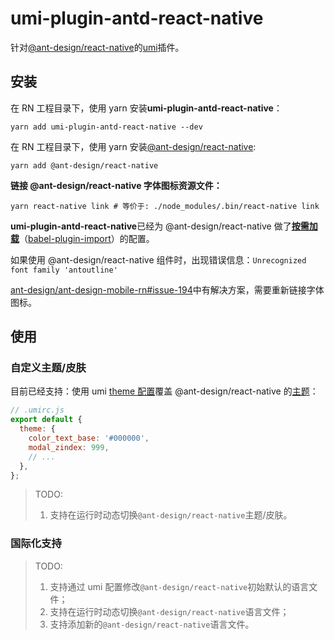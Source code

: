 # umi-plugin-antd-react-native

针对[@ant-design/react-native](https://rn.mobile.ant.design/index-cn)的[umi](https://umijs.org/)插件。

## 安装

在 RN 工程目录下，使用 yarn 安装**umi-plugin-antd-react-native**：

```npm
yarn add umi-plugin-antd-react-native --dev
```

在 RN 工程目录下，使用 yarn 安装[@ant-design/react-native](https://github.com/ant-design/ant-design-mobile-rn/blob/master/README.zh-CN.md#%E5%AE%89%E8%A3%85--%E4%BD%BF%E7%94%A8):

```npm
yarn add @ant-design/react-native
```

**链接 @ant-design/react-native 字体图标资源文件：**

```npm
yarn react-native link # 等价于: ./node_modules/.bin/react-native link
```

**umi-plugin-antd-react-native**已经为 @ant-design/react-native 做了[**按需加载**](https://rn.mobile.ant.design/docs/react/introduce-cn#%E6%8C%89%E9%9C%80%E5%8A%A0%E8%BD%BD)（[babel-plugin-import](https://github.com/ant-design/babel-plugin-import)）的配置。

如果使用 @ant-design/react-native 组件时，出现错误信息：`Unrecognized font family 'antoutline'`

[ant-design/ant-design-mobile-rn#issue-194](https://github.com/ant-design/ant-design-mobile-rn/issues/194)中有解决方案，需要重新链接字体图标。

## 使用

### 自定义主题/皮肤

目前已经支持：使用 umi [theme 配置](https://umijs.org/config#theme)覆盖 @ant-design/react-native 的[主题](https://github.com/ant-design/ant-design-mobile-rn/blob/master/components/style/themes/default.tsx)：

```javascript
// .umirc.js
export default {
  theme: {
    color_text_base: '#000000',
    modal_zindex: 999,
    // ...
  },
};
```

> TODO:
>
> 1. 支持在运行时动态切换`@ant-design/react-native`主题/皮肤。

### 国际化支持

> TODO:
>
> 1. 支持通过 umi 配置修改`@ant-design/react-native`初始默认的语言文件；
> 2. 支持在运行时动态切换`@ant-design/react-native`语言文件；
> 3. 支持添加新的`@ant-design/react-native`语言文件。
